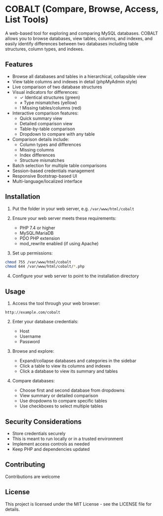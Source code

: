 # COBALT (Compare, Browse, Access, List Tools)

A web-based tool for exploring and comparing MySQL databases. COBALT allows you to browse databases, view tables, columns, and indexes, and easily identify differences between two databases including table structures, column types, and indexes.

## Features

- Browse all databases and tables in a hierarchical, collapsible view
- View table columns and indexes in detail (phpMyAdmin style)
- Live comparison of two database structures
- Visual indicators for differences:
  - ✓ Identical structures (green)
  - ≠ Type mismatches (yellow)
  - ! Missing tables/columns (red)
- Interactive comparison features:
  - Quick summary view
  - Detailed comparison view
  - Table-by-table comparison
  - Dropdown to compare with any table
- Comparison details include:
  - Column types and differences
  - Missing columns
  - Index differences
  - Structure mismatches
- Batch selection for multiple table comparisons
- Session-based credentials management
- Responsive Bootstrap-based UI
- Multi-language/localized interface

## Installation

1. Put the folder in your web server, e.g. `/var/www/html/cobalt`

2. Ensure your web server meets these requirements:
   - PHP 7.4 or higher
   - MySQL/MariaDB
   - PDO PHP extension
   - mod_rewrite enabled (if using Apache)

3. Set up permissions:
```bash
chmod 755 /var/www/html/cobalt
chmod 644 /var/www/html/cobalt/*.php
```

4. Configure your web server to point to the installation directory

## Usage

1. Access the tool through your web browser:
```
http://example.com/cobalt
```

2. Enter your database credentials:
   - Host
   - Username
   - Password

3. Browse and explore:
   - Expand/collapse databases and categories in the sidebar
   - Click a table to view its columns and indexes
   - Click a database to view its summary and tables

4. Compare databases:
   - Choose first and second database from dropdowns
   - View summary or detailed comparison
   - Use dropdowns to compare specific tables
   - Use checkboxes to select multiple tables

## Security Considerations

- Store credentials securely
- This is meant to run locally or in a trusted environment
- Implement access controls as needed
- Keep PHP and dependencies updated

## Contributing

Contributions are welcome

## License

This project is licensed under the MIT License - see the LICENSE file for details.
